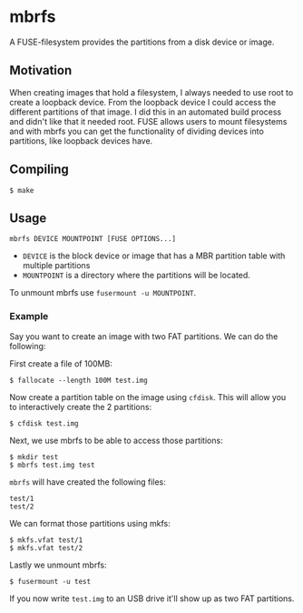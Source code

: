 # mbrfs

A FUSE-filesystem provides the partitions from a disk device or image.

## Motivation

When creating images that hold a filesystem, I always needed to use root to create a loopback device. From the loopback device I could access the different partitions of that image. I did this in an automated build process and didn't like that it needed root. FUSE allows users to mount filesystems and with mbrfs you can get the functionality of dividing devices into partitions, like loopback devices have.

## Compiling

    $ make

## Usage

    mbrfs DEVICE MOUNTPOINT [FUSE OPTIONS...]

* `DEVICE` is the block device or image that has a MBR partition table with multiple partitions
* `MOUNTPOINT` is a directory where the partitions will be located.

To unmount mbrfs use `fusermount -u MOUNTPOINT`.

### Example

Say you want to create an image with two FAT partitions. We can do the following:

First create a file of 100MB:

    $ fallocate --length 100M test.img

Now create a partition table on the image using `cfdisk`. This will allow you to interactively create the 2 partitions:

	$ cfdisk test.img

Next, we use mbrfs to be able to access those partitions:

	$ mkdir test
	$ mbrfs test.img test

`mbrfs` will have created the following files:

	test/1
	test/2

We can format those partitions using mkfs:

	$ mkfs.vfat test/1
	$ mkfs.vfat test/2

Lastly we unmount mbrfs:

	$ fusermount -u test

If you now write `test.img` to an USB drive it'll show up as two FAT partitions.